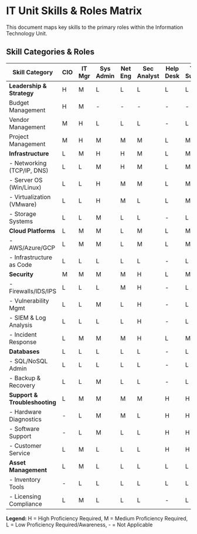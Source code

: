 # IT Unit Skills & Roles Matrix

This document maps key skills to the primary roles within the Information Technology Unit.

## Skill Categories & Roles

| Skill Category              | CIO | IT Mgr | Sys Admin | Net Eng | Sec Analyst | Help Desk | Tech Support | DBA | Cloud Ops | Asset Mgr |
|-----------------------------|-----|--------|-----------|---------|-------------|-----------|--------------|-----|-----------|-----------|
| **Leadership & Strategy**   | H   | M      | L         | L       | L           | L         | L            | L   | L         | L         |
| Budget Management           | H   | M      | -         | -       | -           | -         | -            | -   | -         | L         |
| Vendor Management           | M   | H      | L         | L       | L           | -         | L            | L   | M         | H         |
| Project Management          | M   | H      | M         | M       | M           | L         | M            | M   | M         | M         |
| **Infrastructure**          | L   | M      | H         | H       | M           | L         | M            | M   | H         | L         |
|   - Networking (TCP/IP, DNS)| L   | L      | M         | H       | M           | L         | M            | L   | M         | -         |
|   - Server OS (Win/Linux)   | L   | L      | H         | M       | M           | L         | M            | L   | M         | -         |
|   - Virtualization (VMware) | L   | L      | H         | M       | L           | L         | M            | L   | M         | -         |
|   - Storage Systems         | L   | L      | M         | L       | L           | -         | L            | M   | M         | -         |
| **Cloud Platforms**         | L   | M      | M         | L       | M           | L         | M            | L   | H         | L         |
|   - AWS/Azure/GCP           | L   | M      | M         | L       | M           | L         | M            | L   | H         | L         |
|   - Infrastructure as Code  | L   | L      | L         | L       | L           | -         | L            | -   | M         | -         |
| **Security**                | M   | M      | M         | M       | H           | L         | M            | L   | M         | L         |
|   - Firewalls/IDS/IPS       | L   | L      | L         | M       | H           | -         | L            | -   | L         | -         |
|   - Vulnerability Mgmt      | L   | L      | M         | L       | H           | -         | L            | -   | M         | -         |
|   - SIEM & Log Analysis     | L   | L      | L         | L       | H           | -         | L            | -   | L         | -         |
|   - Incident Response       | L   | M      | M         | M       | H           | L         | M            | L   | M         | L         |
| **Databases**               | L   | L      | L         | L       | L           | -         | L            | H   | L         | -         |
|   - SQL/NoSQL Admin       | L   | L      | L         | L       | L           | -         | L            | H   | L         | -         |
|   - Backup & Recovery       | L   | L      | M         | L       | L           | -         | L            | H   | L         | -         |
| **Support & Troubleshooting** | L   | M      | M         | M       | M           | H         | H            | M   | M         | L         |
|   - Hardware Diagnostics    | -   | L      | M         | M       | L           | H         | H            | -   | L         | M         |
|   - Software Support        | -   | L      | M         | L       | L           | H         | H            | L   | M         | L         |
|   - Customer Service        | L   | M      | L         | L       | L           | H         | H            | L   | L         | M         |
| **Asset Management**        | L   | M      | L         | L       | L           | L         | L            | -   | L         | H         |
|   - Inventory Tools         | -   | L      | L         | L       | L           | L         | L            | -   | L         | H         |
|   - Licensing Compliance    | L   | M      | L         | L       | L           | -         | L            | -   | L         | H         |

**Legend:** H = High Proficiency Required, M = Medium Proficiency Required, L = Low Proficiency Required/Awareness, - = Not Applicable

